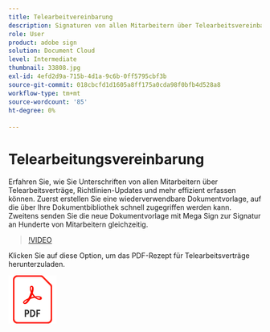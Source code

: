 ```yaml
---
title: Telearbeitvereinbarung
description: Signaturen von allen Mitarbeitern über Telearbeitsvereinbarungen, Richtlinien-Updates und mehr effizient erfassen
role: User
product: adobe sign
solution: Document Cloud
level: Intermediate
thumbnail: 33808.jpg
exl-id: 4efd2d9a-715b-4d1a-9c6b-0ff5795cbf3b
source-git-commit: 018cbcfd1d1605a8ff175a0cda98f0bfb4d528a8
workflow-type: tm+mt
source-wordcount: '85'
ht-degree: 0%

---
```


# Telearbeitungsvereinbarung

Erfahren Sie, wie Sie Unterschriften von allen Mitarbeitern über Telearbeitsverträge, Richtlinien-Updates und mehr effizient erfassen können. Zuerst erstellen Sie eine wiederverwendbare Dokumentvorlage, auf die über Ihre Dokumentbibliothek schnell zugegriffen werden kann. Zweitens senden Sie die neue Dokumentvorlage mit Mega Sign zur Signatur an Hunderte von Mitarbeitern gleichzeitig.

>[!VIDEO](https://video.tv.adobe.com/v/33808?hidetitle=true)

Klicken Sie auf diese Option, um das PDF-Rezept für Telearbeitsverträge herunterzuladen.

[![PDF herunterladen](../assets/acrobat_PDF_96.png)](../assets/UseCaseRecipe-EN-UsingMegaSign.pdf)
